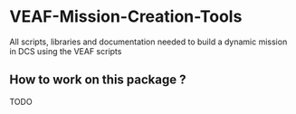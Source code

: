 # VEAF-Mission-Creation-Tools

All scripts, libraries and documentation needed to build a dynamic mission in DCS using the VEAF scripts

## How to work on this package ?

TODO

